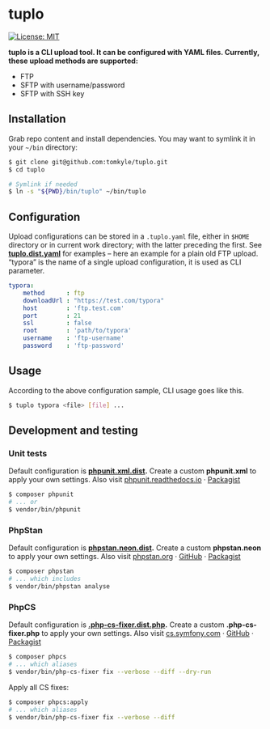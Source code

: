 # tuplo

[![License: MIT](https://img.shields.io/badge/License-MIT-yellow.svg)](https://opensource.org/licenses/MIT)

**tuplo is a CLI upload tool. It can be configured with YAML files. Currently, these upload methods are supported:**

- FTP
- SFTP with username/password
- SFTP with SSH key

## Installation 

Grab repo content and install dependencies. You may want to symlink it in your `~/bin` directory:

```bash
$ git clone git@github.com:tomkyle/tuplo.git
$ cd tuplo

# Symlink if needed
$ ln -s "${PWD}/bin/tuplo" ~/bin/tuplo
```

## Configuration

Upload configurations can be stored in a  `.tuplo.yaml` file, either in `$HOME` directory or in current work directory; with the latter preceding the first. See **[tuplo.dist.yaml](./tuplo.dist.yaml)** for examples – here an example for a plain old FTP upload. “typora” is the name of a single upload configuration, it is used as CLI parameter.

```yaml
typora:
    method      : ftp
    downloadUrl : "https://test.com/typora"
    host        : 'ftp.test.com'
    port        : 21
    ssl         : false
    root        : 'path/to/typora'
    username    : 'ftp-username'
    password    : 'ftp-password'
```

## Usage

According to the above configuration sample, CLI usage goes like this. 

```bash
$ tuplo typora <file> [file] ...
```


## Development and testing

### Unit tests

Default configuration is **[phpunit.xml.dist](./phpunit.xml.dist).** Create a custom **phpunit.xml** to apply your own settings. 
Also visit [phpunit.readthedocs.io](https://phpunit.readthedocs.io/) · [Packagist](https://packagist.org/packages/phpunit/phpunit)

```bash
$ composer phpunit
# ... or
$ vendor/bin/phpunit
```

### PhpStan

Default configuration is **[phpstan.neon.dist](./phpstan.neon.dist).** Create a custom **phpstan.neon** to apply your own settings. 
Also visit [phpstan.org](https://phpstan.org/) · [GitHub](https://github.com/phpstan/phpstan) · [Packagist](https://packagist.org/packages/phpstan/phpstan)

```bash
$ composer phpstan
# ... which includes
$ vendor/bin/phpstan analyse
```

### PhpCS

Default configuration is **[.php-cs-fixer.dist.php](./.php-cs-fixer.dist.php).** Create a custom **.php-cs-fixer.php** to apply your own settings. 
Also visit [cs.symfony.com](https://cs.symfony.com/) ·  [GitHub](https://github.com/FriendsOfPHP/PHP-CS-Fixer) · [Packagist](https://packagist.org/packages/friendsofphp/php-cs-fixer)

```bash
$ composer phpcs
# ... which aliases
$ vendor/bin/php-cs-fixer fix --verbose --diff --dry-run
```

Apply all CS fixes:

```bash
$ composer phpcs:apply
# ... which aliases 
$ vendor/bin/php-cs-fixer fix --verbose --diff
```



